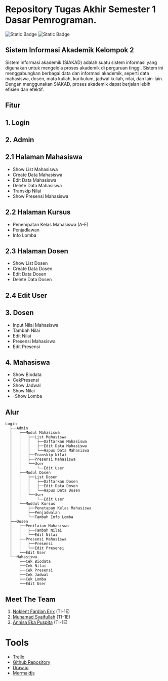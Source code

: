 # Repository Tugas Akhir Semester 1 Dasar Pemrograman. 
![Static Badge](https://img.shields.io/badge/Mata%20Kuliah-Dasar%20Pemrograman-13e600) ![Static Badge](https://img.shields.io/badge/Contributors-3%20contributor-4a92f0)


## Sistem Informasi Akademik Kelompok 2
Sistem informasi akademik (SIAKAD) adalah suatu sistem informasi yang digunakan untuk mengelola proses akademik di perguruan tinggi. Sistem ini menggabungkan berbagai data dan informasi akademik, seperti data mahasiswa, dosen, mata kuliah, kurikulum, jadwal kuliah, nilai, dan lain-lain. Dengan menggunakan SIAKAD, proses akademik dapat berjalan lebih efisien dan efektif.

## Fitur
## 1. Login
## 2. Admin
## 2.1 Halaman Mahasiswa
- Show List Mahasiswa
- Create Data Mahasiswa
- Edit Data Mahasiswa
- Delete Data Mahasiswa
- Transkip Nilai
- Show Presensi Mahasiswa
## 2.2 Halaman Kursus
- Penempatan Kelas Mahasiswa (A-E)
- Penjadlawan
- Info Lomba
## 2.3 Halaman  Dosen
- Show List Dosen
- Create Data Dosen
- Edit Data Dosen
- Delete Data Dosen
## 2.4 Edit User
## 3. Dosen
- Input Nilai Mahasiswa
- Tambah Nilai
- Edit Nilai
- Presensi Mahasiswa
- Edit Presensi
## 4. Mahasiswa
- Show Biodata
- CekPresensi
- Show Jadwal
- Show Nilai
- -Show Lomba
## Alur
```text
Login
  ├──Admin
  │   ├──Modul Mahasiswa
  │   │   ├──List Mahasiswa
  │   │   │   ├──Daftarkan Mahasiswa  
  │   │   │   ├──Edit Data Mahasiswa
  │   │   │   └──Hapus Data Mahasiswa
  │   │   ├──Transkip Nilai    
  │   │   ├──Presensi Mahasiswa    
  │   │   └──User    
  │   │       └──Edit User 
  │   ├──Modul Dosen
  │   │   ├──List Dosen
  │   │   │   ├──Daftarkan Dosen  
  │   │   │   ├──Edit Data Dosen
  │   │   │   └──Hapus Data Dosen
  │   │   └──User    
  │   │       └──Edit User
  │   └──Moddul Kursus
  │       ├──Penetapan Kelas Mahasiswa
  │       ├──Penjadwalan
  │       └──Tambah Info Lomba
  ├──Dosen
  │   ├──Penilaian Mahasiswa
  │   │   ├──Tambah Nilai  
  │   │   └──Edit Nilai
  │   ├──Presensi Mahasiswa
  │   │   ├──Presensi
  │   │   └──Edit Presensi
  │   └──Edit User
  └──Mahasiswa
      ├──Cek Biodata
      ├──Cek Nilai
      ├──Cek Presensi
      ├──Cek Jadwal
      ├──Cek Lomba
      └──Edit User
```
## Meet The Team 
1. <a href="https://github.com/Noklent-Fardian"> Noklent Fardian Erix</a> (TI-1E)
2. <a href="https://github.com/syaifulmain"> Muhamad Syaifullah</a> (TI-1E)
3. <a href="https://github.com/annisaeka123"> Annisa Eka Puspita</a> (TI-1E)

# Tools 
- [Trello](https://trello.com/b/XN9G5uRJ/sistem-akademik)
- [Github Repository](https://github.com/Noklent-Fardian/Prakdaspro_Sistem_Adakemik)
- [Draw.io](https://github.com/Noklent-Fardian/Prakdaspro_Sistem_Adakemik/blob/master/README.md)
- [Mermaidjs](https://mermaid.js.org/)

